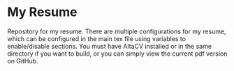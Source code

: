 # My Resume

Repository for my resume. There are multiple configurations for my resume, which can be configured in the main tex file using variables to enable/disable sections. You must have AltaCV installed or in the same directory if you want to build, or you can simply view the current pdf version on GitHub.